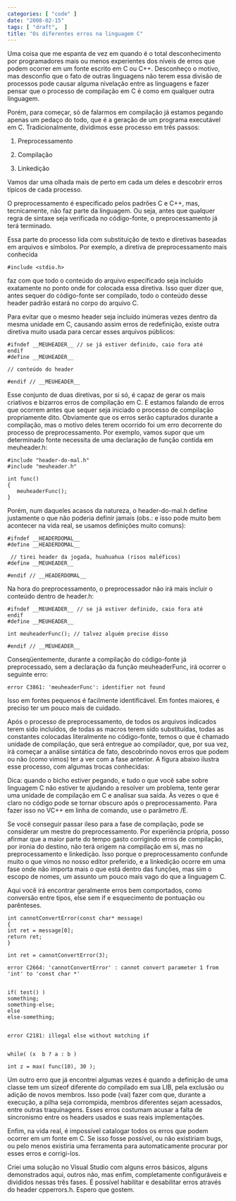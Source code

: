 ```yaml
---
categories: [ "code" ]
date: "2008-02-15"
tags: [ "draft",  ]
title: "Os diferentes erros na linguagem C"
---
```

Uma coisa que me espanta de vez em quando é o total desconhecimento
por programadores mais ou menos experientes dos níveis de erros que
podem ocorrer em um fonte escrito em C ou C++. Desconheço o motivo,
mas desconfio que o fato de outras linguagens não terem essa divisão
de processos pode causar alguma nivelação entre as linguagens e fazer
pensar que o processo de compilação em C é como em qualquer outra
linguagem.

Porém, para começar, só de falarmos em compilação já estamos pegando
apenas um pedaço do todo, que é a geração de um programa executável
em C. Tradicionalmente, dividimos esse processo em três passos:

	
  1. Preprocessamento

	
  2. Compilação

	
  3. Linkedição

Vamos dar uma olhada mais de perto em cada um deles e descobrir erros
típicos de cada processo.

O preprocessamento é especificado pelos padrões C e C++, mas,
tecnicamente, não faz parte da linguagem. Ou seja, antes que qualquer
regra de sintaxe seja verificada no código-fonte, o preprocessamento
já terá terminado.

Essa parte do processo lida com substituição de texto e diretivas
baseadas em arquivos e símbolos. Por exemplo, a diretiva de
preprocessamento mais conhecida

    
    #include <stdio.h>

faz com que todo o conteúdo do arquivo especificado seja incluído
exatamente no ponto onde for colocada essa diretiva. Isso quer dizer
que, antes sequer do código-fonte ser compilado, todo o conteúdo desse
header padrão estará no corpo do arquivo C.

Para evitar que o mesmo header seja incluído inúmeras vezes dentro da
mesma unidade em C, causando assim erros de redefinição, existe outra
diretiva muito usada para cercar esses arquivos públicos:

    
    #ifndef __MEUHEADER__ // se já estiver definido, caio fora até
    endif
    #define __MEUHEADER__
    
    // conteúdo do header
    
    #endif // __MEUHEADER__

Esse conjunto de duas diretivas, por si só, é capaz de gerar os mais
criativos e bizarros erros de compilação em C. E estamos falando
de erros que ocorrem antes que sequer seja iniciado o processo de
compilação propriamente dito. Obviamente que os erros serão capturados
durante a compilação, mas o motivo deles terem ocorrido foi um erro
decorrente do processo de preprocessamento. Por exemplo, vamos supor que
um determinado fonte necessita de uma declaração de função contida
em meuheader.h:

    
    #include "header-do-mal.h"
    #include "meuheader.h"
    
    int func()
    {
       meuheaderFunc();
    }

Porém, num daqueles acasos da natureza, o header-do-mal.h define
justamente o que não poderia definir jamais (obs.: e isso pode muito
bem acontecer na vida real, se usamos definições muito comuns):

    
    #ifndef __HEADERDOMAL__
    #define __HEADERDOMAL__
    
     // tirei header da jogada, huahuahua (risos maléficos)
    #define __MEUHEADER__
    
    #endif // __HEADERDOMAL__

Na hora do preprocessamento, o preprocessador não irá mais incluir o
conteúdo dentro de header.h:

    
    #ifndef __MEUHEADER__ // se já estiver definido, caio fora até
    endif
    #define __MEUHEADER__
    
    int meuheaderFunc(); // talvez alguém precise disso
    
    #endif // __MEUHEADER__

Conseqüentemente, durante a compilação do código-fonte já
preprocessado, sem a declaração da função meuheaderFunc, irá ocorrer
o seguinte erro:

    
    error C3861: 'meuheaderFunc': identifier not found

Isso em fontes pequenos é facilmente identificável. Em fontes maiores,
é preciso ter um pouco mais de cuidado.

Após o processo de preprocessamento, de todos os arquivos indicados
terem sido incluídos, de todas as macros terem sido substituídas,
todas as constantes colocadas literalmente no código-fonte, temos
o que é chamado unidade de compilação, que será entregue ao
compilador, que, por sua vez, irá começar a análise sintática de
fato, descobrindo novos erros que podem ou não (como vimos) ter a ver
com a fase anterior. A figura abaixo ilustra esse processo, com algumas
trocas conhecidas:

Dica: quando o bicho estiver pegando, e tudo o que você sabe sobre
linguagem C não estiver te ajudando a resolver um problema, tente gerar
uma unidade de compilação em C e analisar sua saída. Às vezes o que
é claro no código pode se tornar obscuro após o preprocessamento. Para
fazer isso no VC++ em linha de comando, use o parâmetro /E.

Se você conseguir passar ileso para a fase de compilação, pode se
considerar um mestre do preprocessamento.  Por experiência própria,
posso afirmar que a maior parte do tempo gasto corrigindo erros de
compilação, por ironia do destino, não terá origem na compilação em
si, mas no preprocessamento e linkedição. Isso porque o preprocessamento
confunde muito o que vimos no nosso editor preferido, e a linkedição
ocorre em uma fase onde não importa mais o que está dentro das
funções, mas sim o escopo de nomes, um assunto um pouco mais vago do
que a linguagem C.

Aqui você irá encontrar geralmente erros bem comportados, como
conversão entre tipos, else sem if e esquecimento de pontuação ou
parênteses.

    
    int cannotConvertError(const char* message)
    {
	int ret = message[0];
	return ret;
    }
    
    int ret = cannotConvertError(3);
    
    error C2664: 'cannotConvertError' : cannot convert parameter 1 from
    'int' to 'const char *'

    
    if( test() )
	something;
	something-else;
    else
	else-something;

    
    error C2181: illegal else without matching if

    
    while( (x  b ? a : b )
    
    int z = max( func(10), 30 );

Um outro erro que já encontrei algumas vezes é quando a definição
de uma classe tem um sizeof diferente do compilado em sua LIB, pela
exclusão ou adição de novos membros. Isso pode (vai) fazer com que,
durante a execução, a pilha seja corrompida, membros diferentes sejam
acessados, entre outras traquinagens. Esses erros costumam acusar a falta
de sincronismo entre os headers usados e suas reais implementações.

Enfim, na vida real, é impossível catalogar todos os erros que podem
ocorrer em um fonte em C. Se isso fosse possível, ou não existiriam
bugs, ou pelo menos existiria uma ferramenta para automaticamente procurar
por esses erros e corrigi-los.

Criei uma solução no Visual Studio com alguns erros básicos, alguns
demonstrados aqui, outros não, mas enfim, completamente configuráveis
e divididos nessas três fases. É possível habilitar e desabilitar
erros através do header cpperrors.h. Espero que gostem.

